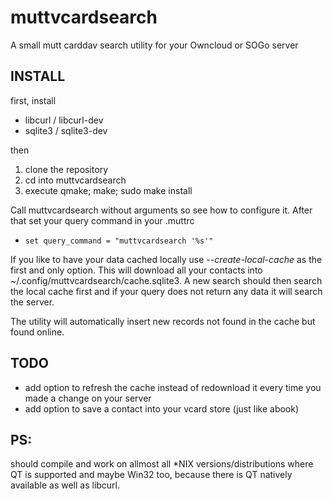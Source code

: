 muttvcardsearch
============

A small mutt carddav search utility for your Owncloud or SOGo server

INSTALL
------------
first, install
* libcurl / libcurl-dev
* sqlite3 / sqlite3-dev

then

1. clone the repository
2. cd into muttvcardsearch
3. execute qmake; make; sudo make install

Call muttvcardsearch without arguments so see how to configure it.
After that set your query command in your .muttrc
* `set query_command = "muttvcardsearch '%s'"`

If you like to have your data cached locally use *--create-local-cache* as the first and only option.
This will download all your contacts into ~/.config/muttvcardsearch/cache.sqlite3. A new search should
then search the local cache first and if your query does not return any data it will search the server.

The utility will automatically insert new records not found in the cache but found online.

TODO
------------
* add option to refresh the cache instead of redownload it every time you made a change on your server
* add option to save a contact into your vcard store (just like abook)

PS:
------------
should compile and work on allmost all *NIX versions/distributions where QT is supported and maybe Win32 too,
because there is QT natively available as well as libcurl.
